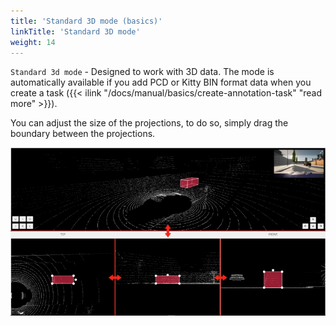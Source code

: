 ```yaml
---
title: 'Standard 3D mode (basics)'
linkTitle: 'Standard 3D mode'
weight: 14
---
```


`Standard 3d mode` - Designed to work with 3D data.
The mode is automatically available if you add PCD or Kitty BIN format data when you create a task
({{< ilink "/docs/manual/basics/create-annotation-task" "read more" >}}).

You can adjust the size of the projections, to do so, simply drag the boundary between the projections.

![Adjusting projections size](/images/image215_carla_town3.jpg)
